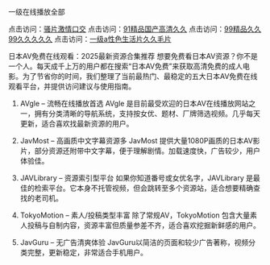 一级在线播放全部

点击访问：<a href="https://bsdf-5f5.pages.dev/">骚片激情口交</a>
点击访问：<a href="https://cfad.pages.dev/">91精品国产高清久久</a>
点击访问：<a href="https://cfad.pages.dev/">99精品久久99久久久久久</a>
点击访问：<a href="https://cfad.pages.dev/">一级a性色生活片久久毛片</a>

日本AV免费在线观看：2025最新资源合集推荐
想要免费看日本AV资源？你不是一个人。每天成千上万的用户都在搜索“日本AV免费”来获取高清免费的成人电影。为了节省你的时间，我们整理了当前最热门、最稳定的五大日本AV免费在线观看平台，并提供访问建议与使用指南。

1. AVgle – 流畅在线播放首选
AVgle 是目前最受欢迎的日本AV在线播放网站之一，拥有分类清晰的导航系统，支持按女优、题材、厂牌筛选视频。几乎每天更新，适合喜欢找最新资源的用户。

2. JavMost – 高画质中文字幕资源多
JavMost 提供大量1080P画质的日本AV影片，部分资源还附带中文字幕，便于理解剧情。加载速度快，广告较少，用户体验佳。

3. JAVLibrary – 资源索引型平台
如果你知道番号或女优名字，JAVLibrary 是最佳的检索平台。它本身不托管视频，但会跳转至多个资源站，适合想要精确查找的老司机。

4. TokyoMotion – 素人/投稿类型丰富
除了常规AV，TokyoMotion 包含大量素人投稿与自制内容，资源丰富但质量参差不齐，适合喜欢挖掘新鲜感的用户。

5. JavGuru – 无广告清爽体验
JavGuru以简洁的页面和较少广告著称，视频分类完整，更新稳定，非常适合手机用户。

<span style="display:none;">[Canonical link]( https://github.com/nhan20250707/nhan19 ）</span>
